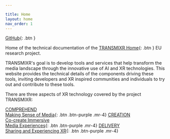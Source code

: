 ```yaml
---

title: Home
layout: home
nav_order: 1
---
```


[GitHub](https://github.com/Transmixr){: .btn }

Home of the technical documentation of the [TRANSMIXR Home](https://transmixr.eu/){: .btn } EU research project.

TRANSMIXR's goal is to develop tools and services that help transform the media landscape through the innovative use of AI and XR technologies. This website provides the technical details of the components driving these tools, inviting developers and XR inspired communities and individuals to try out and contribute to these tools. 

There are three aspects of XR technology covered by the project TRANSMIXR:

[COMPREHEND<br/>Making Sense of Media](https://transmixr.github.io/comp_mediaselection/){: .btn .btn-purple .mr-4}
[CREATION<br/>Co-create Immersive<br/>Media Experiences](https://transmixr.github.io/comp_creation/){: .btn .btn-purple .mr-4}
[DELIVERY<br/>Sharing and Experiencing XR](https://transmixr.github.io/comp_experience/){: .btn .btn-purple .mr-4}

